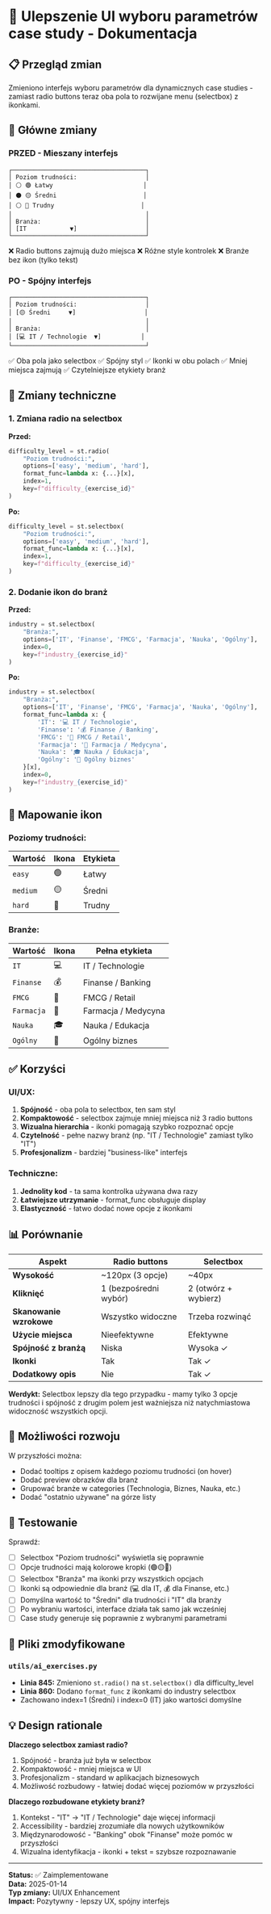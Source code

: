 # 🎨 Ulepszenie UI wyboru parametrów case study - Dokumentacja

## 📋 Przegląd zmian

Zmieniono interfejs wyboru parametrów dla dynamicznych case studies - zamiast radio buttons teraz oba pola to rozwijane menu (selectbox) z ikonkami.

## 🎯 Główne zmiany

### **PRZED - Mieszany interfejs**
```
┌─────────────────────────────────────┐
│ Poziom trudności:                   │
│ ⚪ 🟢 Łatwy                         │
│ ⚫ 🟡 Średni                        │
│ ⚪ 🔴 Trudny                        │
│                                     │
│ Branża:                             │
│ [IT            ▼]                   │
└─────────────────────────────────────┘
```
❌ Radio buttons zajmują dużo miejsca
❌ Różne style kontrolek
❌ Branże bez ikon (tylko tekst)

### **PO - Spójny interfejs**
```
┌─────────────────────────────────────┐
│ Poziom trudności:                   │
│ [🟡 Średni     ▼]                   │
│                                     │
│ Branża:                             │
│ [💻 IT / Technologie  ▼]           │
└─────────────────────────────────────┘
```
✅ Oba pola jako selectbox
✅ Spójny styl
✅ Ikonki w obu polach
✅ Mniej miejsca zajmują
✅ Czytelniejsze etykiety branż

## 🔧 Zmiany techniczne

### 1. **Zmiana radio na selectbox**

**Przed:**
```python
difficulty_level = st.radio(
    "Poziom trudności:",
    options=['easy', 'medium', 'hard'],
    format_func=lambda x: {...}[x],
    index=1,
    key=f"difficulty_{exercise_id}"
)
```

**Po:**
```python
difficulty_level = st.selectbox(
    "Poziom trudności:",
    options=['easy', 'medium', 'hard'],
    format_func=lambda x: {...}[x],
    index=1,
    key=f"difficulty_{exercise_id}"
)
```

### 2. **Dodanie ikon do branż**

**Przed:**
```python
industry = st.selectbox(
    "Branża:",
    options=['IT', 'Finanse', 'FMCG', 'Farmacja', 'Nauka', 'Ogólny'],
    index=0,
    key=f"industry_{exercise_id}"
)
```

**Po:**
```python
industry = st.selectbox(
    "Branża:",
    options=['IT', 'Finanse', 'FMCG', 'Farmacja', 'Nauka', 'Ogólny'],
    format_func=lambda x: {
        'IT': '💻 IT / Technologie',
        'Finanse': '💰 Finanse / Banking',
        'FMCG': '🛒 FMCG / Retail',
        'Farmacja': '💊 Farmacja / Medycyna',
        'Nauka': '🎓 Nauka / Edukacja',
        'Ogólny': '🏢 Ogólny biznes'
    }[x],
    index=0,
    key=f"industry_{exercise_id}"
)
```

## 🎨 Mapowanie ikon

### Poziomy trudności:
| Wartość | Ikona | Etykieta |
|---------|-------|----------|
| `easy` | 🟢 | Łatwy |
| `medium` | 🟡 | Średni |
| `hard` | 🔴 | Trudny |

### Branże:
| Wartość | Ikona | Pełna etykieta |
|---------|-------|----------------|
| `IT` | 💻 | IT / Technologie |
| `Finanse` | 💰 | Finanse / Banking |
| `FMCG` | 🛒 | FMCG / Retail |
| `Farmacja` | 💊 | Farmacja / Medycyna |
| `Nauka` | 🎓 | Nauka / Edukacja |
| `Ogólny` | 🏢 | Ogólny biznes |

## ✅ Korzyści

### UI/UX:
1. **Spójność** - oba pola to selectbox, ten sam styl
2. **Kompaktowość** - selectbox zajmuje mniej miejsca niż 3 radio buttons
3. **Wizualna hierarchia** - ikonki pomagają szybko rozpoznać opcje
4. **Czytelność** - pełne nazwy branż (np. "IT / Technologie" zamiast tylko "IT")
5. **Profesjonalizm** - bardziej "business-like" interfejs

### Techniczne:
1. **Jednolity kod** - ta sama kontrolka używana dwa razy
2. **Łatwiejsze utrzymanie** - format_func obsługuje display
3. **Elastyczność** - łatwo dodać nowe opcje z ikonkami

## 📊 Porównanie

| Aspekt | Radio buttons | Selectbox |
|--------|---------------|-----------|
| **Wysokość** | ~120px (3 opcje) | ~40px |
| **Kliknięć** | 1 (bezpośredni wybór) | 2 (otwórz + wybierz) |
| **Skanowanie wzrokowe** | Wszystko widoczne | Trzeba rozwinąć |
| **Użycie miejsca** | Nieefektywne | Efektywne |
| **Spójność z branżą** | Niska | Wysoka ✓ |
| **Ikonki** | Tak | Tak ✓ |
| **Dodatkowy opis** | Nie | Tak ✓ |

**Werdykt:** Selectbox lepszy dla tego przypadku - mamy tylko 3 opcje trudności i spójność z drugim polem jest ważniejsza niż natychmiastowa widoczność wszystkich opcji.

## 🔮 Możliwości rozwoju

W przyszłości można:
- Dodać tooltips z opisem każdego poziomu trudności (on hover)
- Dodać preview obrazków dla branż
- Grupować branże w categories (Technologia, Biznes, Nauka, etc.)
- Dodać "ostatnio używane" na górze listy

## 🧪 Testowanie

Sprawdź:
- [ ] Selectbox "Poziom trudności" wyświetla się poprawnie
- [ ] Opcje trudności mają kolorowe kropki (🟢🟡🔴)
- [ ] Selectbox "Branża" ma ikonki przy wszystkich opcjach
- [ ] Ikonki są odpowiednie dla branż (💻 dla IT, 💰 dla Finanse, etc.)
- [ ] Domyślna wartość to "Średni" dla trudności i "IT" dla branży
- [ ] Po wybraniu wartości, interface działa tak samo jak wcześniej
- [ ] Case study generuje się poprawnie z wybranymi parametrami

## 📝 Pliki zmodyfikowane

### `utils/ai_exercises.py`
- **Linia 845:** Zmieniono `st.radio()` na `st.selectbox()` dla difficulty_level
- **Linia 860:** Dodano `format_func` z ikonkami do industry selectbox
- Zachowano index=1 (Średni) i index=0 (IT) jako wartości domyślne

## 💡 Design rationale

**Dlaczego selectbox zamiast radio?**
1. Spójność - branża już była w selectbox
2. Kompaktowość - mniej miejsca w UI
3. Profesjonalizm - standard w aplikacjach biznesowych
4. Możliwość rozbudowy - łatwiej dodać więcej poziomów w przyszłości

**Dlaczego rozbudowane etykiety branż?**
1. Kontekst - "IT" → "IT / Technologie" daje więcej informacji
2. Accessibility - bardziej zrozumiałe dla nowych użytkowników
3. Międzynarodowość - "Banking" obok "Finanse" może pomóc w przyszłości
4. Wizualna identyfikacja - ikonki + tekst = szybsze rozpoznawanie

---

**Status:** ✅ Zaimplementowane  
**Data:** 2025-01-14  
**Typ zmiany:** UI/UX Enhancement  
**Impact:** Pozytywny - lepszy UX, spójny interfejs
